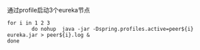 通过profile启动3个eureka节点

```shell
for i in 1 2 3
        do nohup  java -jar -Dspring.profiles.active=peer${i} eureka.jar > peer${i}.log &
done

```

